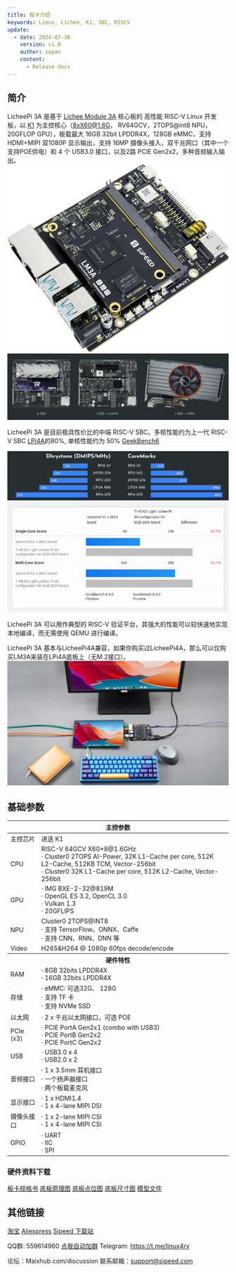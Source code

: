 ```yaml
---
title: 板卡介绍
keywords: Linux, Lichee, K1, SBC, RISCV
update:
  - date: 2024-07-30
    version: v1.0
    author: zepan
    content:
      - Release docs
---
```


## 简介

LicheePi 3A 是基于 [Lichee Module 3A](http://wiki.sipeed.com/hardware/zh/lichee/K1/lm3a.html) 核心板的 高性能 RISC-V Linux 开发板，以 [K1](https://www.spacemit.com/key-stone-k1/)  为主控核心（8xX60@1.6G， RV64GCV，2TOPS@int8 NPU， 20GFLOP GPU），板载最大 16GB 32bit LPDDR4X，128GB eMMC，支持 HDMI+MIPI 双1080P 显示输出，支持 16MP 摄像头接入，双千兆网口（其中一个支持POE供电）和 4 个 USB3.0 接口，以及2路 PCIE Gen2x2，多种音频输入输出。  
![lpi3a](./assets/intro/lpi3a.jpg)
![pcie](./assets/intro/pcie.png)

LicheePi 3A 是目前极具性价比的中端 RISC-V SBC。多核性能约为上一代 RISC-V SBC [LPi4A](http://wiki.sipeed.com/hardware/zh/lichee/th1520/lpi4a.html)的80%, 单核性能约为 50%
[GeekBench6](https://browser.geekbench.com/v6/cpu/compare/6718771?baseline=5822041)

![benchmark](./assets/intro/benchmark.png)
![geekbench6](./assets/intro/geekbench6.png)
 
LicheePi 3A 可以用作典型的 RISC-V 验证平台，其强大的性能可以较快速地实现本地编译，而无需使用 QEMU 进行编译。

LicheePi 3A 基本与LicheePi4A兼容，如果你购买过LicheePi4A，那么可以仅购买LM3A来装在LPi4A底板上（无M.2接口）。
![desktop](./assets/intro/desktop.jpg)


## 基础参数

<table>
<thead>
<tr>
  <th colspan=2>主控参数</th>
</tr>
</thead>
<tbody>
<tr>
  <td>主控芯片</td>
  <td>进迭 K1</td>
</tr>
<tr>
  <td>CPU</td>
  <td>RISC-V 64GCV X60*8@1.6GHz <br>· Cluster0 2TOPS AI-Power, 32K L1-Cache per core, 512K L2-Cache, 512KB TCM, Vector-256bit <br>· Cluster0 32K L1-Cache per core, 512K L2-Cache, Vector-256bit </td>
</tr>
<tr>
  <td>GPU</td>
  <td>· IMG BXE-2-32@819M <br>· OpenGL ES 3.2, OpenCL 3.0<br>· Vulkan 1.3<br>· 20GFLIPS </td>
</tr>
<tr>
  <td>NPU</td>
  <td>Cluster0 2TOPS@INT8  <br>· 支持 TensorFlow、ONNX、Caffe <br>· 支持 CNN、RNN、DNN 等</td>
</tr>
<tr>
  <td>Video</td>
  <td>H265&H264 @ 1080p 60fps decode/encode</td>
</tr>
<tr>
  <th colspan=2>硬件特性</th>
</tr>
<tr>
  <td>RAM</td>
  <td>· 8GB 32bits LPDDR4X<br>· 16GB 32bits LPDDR4X<br></td>
</tr>
<tr>
  <td>存储</td>
  <td>· eMMC: 可选32G、 128G<br>· 支持 TF 卡<br>· 支持 NVMe SSD</td>
</tr>
<tr>
  <td>以太网</td>
  <td>· 2 x 千兆以太网接口，可选 POE</td>
</tr>
<tr>
  <td>PCIe (x3)</td>
  <td>· PCIE PortA Gen2x1 (combo with USB3)<br>· PCIE PortB Gen2x2<br>· PCIE PortC Gen2x2</td>
</tr>
<tr>
  <td>USB</td>
  <td>· USB3.0 x 4<br>· USB2.0 x 2</td>
</tr>
<tr>
  <td>音频接口</td>
  <td>· 1 x 3.5mm 耳机接口<br>· 一个扬声器接口<br>· 两个板载麦克风<br></td>
</tr>
<tr>
  <td>显示接口</td>
  <td>· 1 x HDMI1.4<br>· 1 x 4-lane MIPI DSI</td>
</tr>
<tr>
  <td>摄像头接口</td>
  <td>· 1 x 2-lane MIPI CSI<br>· 1 x 4-lane MIPI CSI</td>
</tr>
<tr>
  <td>GPIO</td>
  <td>· UART<br>· IIC<br>· SPI</td>
</tr>
</tbody>
</table>

### 硬件资料下载

[板卡规格书](https://dl.sipeed.com/shareURL/LICHEE/LicheePi3A/01_Specification)
[底板原理图](https://dl.sipeed.com/shareURL/LICHEE/LicheePi3A/02_Schematic)
[底板点位图](https://dl.sipeed.com/shareURL/LICHEE/LicheePi3A/03_Bit_number_map)
[底板尺寸图](https://dl.sipeed.com/shareURL/LICHEE/LicheePi3A/04_Dimensional_drawing)
[模型文件](https://dl.sipeed.com/shareURL/LICHEE/LicheePi3A/05_3D_model)

## 其他链接

[淘宝](https://item.taobao.com/item.htm?id=)
[Aliexpress](https://xxx)
[Sipeed 下载站](https://dl.sipeed.com/shareURL/LICHEE/LicheePi3A)

QQ群: 559614960 [点我自动加群](http://qm.qq.com/cgi-bin/qm/qr?k=5YkapIhdtWHp8AEfM5_bFFYQIX3CUQN6)
Telegram: https://t.me/linux4rv

论坛：Maixhub.com/discussion
联系邮箱：support@sipeed.com
